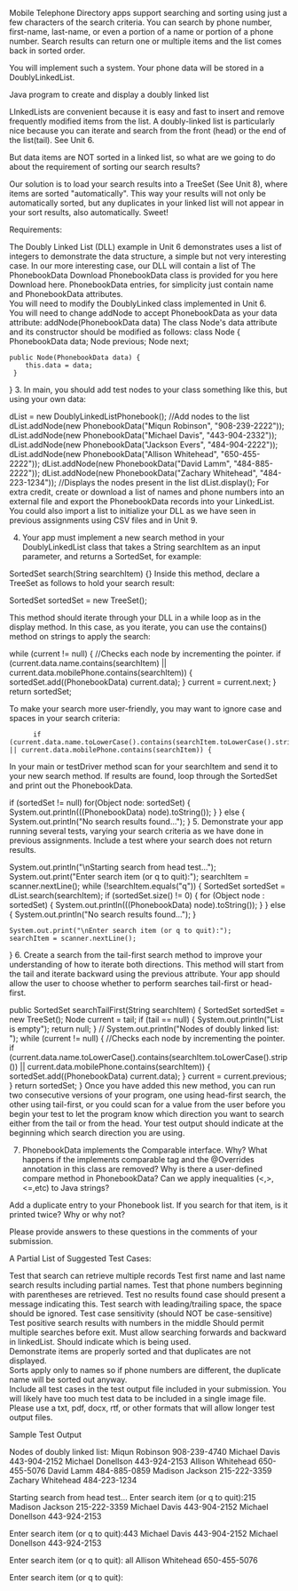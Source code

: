 
Mobile Telephone Directory apps support searching and sorting using just a few characters of the search criteria. You can search by phone number, first-name, last-name, or even a portion of a name or portion of a phone number.   Search results can return one or multiple items and the list comes back in sorted order. 

You will implement such a system.  Your phone data will be stored in a DoublyLinkedList. 

Java program to create and display a doubly linked list

LInkedLists are convenient because it is easy and fast to insert and remove frequently modified items from the list.  A doubly-linked list is particularly nice because you can iterate and search from the front (head) or the end of the list(tail).  See Unit 6.  

But data items are NOT sorted in a linked list,  so what are we going to do about the requirement of sorting our search results? 

Our solution is to load your search results into a TreeSet (See Unit 8), where items are sorted "automatically".  This way your results will not only be automatically sorted,  but any duplicates in your linked list will not appear in your sort results, also automatically.  Sweet! 

Requirements: 

The Doubly Linked List (DLL) example in Unit 6 demonstrates uses a list of integers to demonstrate the data structure, a simple but not very interesting case.   In our more interesting case, our DLL will contain a list of The PhonebookData Download PhonebookData class is provided for you here Download here. PhonebookData entries, for simplicity just contain name and PhonebookData attributes.   
You will need to modify the DoublyLinked class implemented in Unit 6.  
 You will need to change addNode to accept PhonebookData as your data attribute:
addNode(PhonebookData data)
  The class Node's data attribute and its constructor should be modified as follows: 
    class Node {
       PhonebookData data;
       Node previous;
       Node next;

    public Node(PhonebookData data) {
        this.data = data;
     }
   }
3.  In main, you should add test nodes to your class something like this, but using your own data:   

dList = new DoublyLinkedListPhonebook();
//Add nodes to the list
dList.addNode(new PhonebookData("Miqun Robinson", "908-239-2222"));
dList.addNode(new PhonebookData("Michael Davis", "443-904-2332"));
dList.addNode(new PhonebookData("Jackson Evers", "484-904-2222"));
dList.addNode(new PhonebookData("Allison Whitehead", "650-455-2222"));
dList.addNode(new PhonebookData("David Lamm", "484-885-2222"));
dList.addNode(new PhonebookData("Zachary Whitehead", "484-223-1234")); 
//Displays the nodes present in the list
dList.display();
For extra credit,  create or download a list of names and phone numbers into an external file and export the PhonebookData records into your LinkedList.   You could also import a list to initialize your DLL as we have seen in previous assignments using CSV files and in  Unit 9.  

4.  Your app must implement a new search method in your DoublyLinkedList class that takes a String searchItem as an input parameter, and returns a SortedSet, for example: 

   SortedSet search(String searchItem) {}
 Inside this method,  declare a TreeSet as follows to hold your search result: 

SortedSet sortedSet = new TreeSet();

This method should iterate through your DLL  in a while loop as in the display method.  In this case, as you iterate, you can use the contains() method on strings to apply the search: 

 while (current != null) {
     //Checks each node by incrementing the pointer.
    if (current.data.name.contains(searchItem) || current.data.mobilePhone.contains(searchItem)) {
        sortedSet.add((PhonebookData) current.data);
    }
    current = current.next;
}
return sortedSet;

To make your search more user-friendly,  you may want to ignore case and spaces in your search criteria: 

          if (current.data.name.toLowerCase().contains(searchItem.toLowerCase().strip()) || current.data.mobilePhone.contains(searchItem)) {
In your main or testDriver method scan for your searchItem and send it to your new search method.  If results are found, loop through the SortedSet and print out the PhonebookData. 

if (sortedSet != null)
    for(Object node: sortedSet) {
        System.out.println(((PhonebookData) node).toString());
    }
}
else {
    System.out.println("No search results found...");
}
5.  Demonstrate your app running several tests, varying your search criteria as we have done in previous assignments.   Include a test where your search does not return results.  

System.out.println("\nStarting search from head test...");
System.out.print("Enter search item (or q to quit):");
searchItem = scanner.nextLine();
while (!searchItem.equals("q")) {
    SortedSet sortedSet = dList.search(searchItem);
    if (sortedSet.size() != 0) {
        for (Object node : sortedSet) {
            System.out.println(((PhonebookData) node).toString());
        }
    }
    else {
        System.out.println("No search results found...");
    }

    System.out.print("\nEnter search item (or q to quit):");
    searchItem = scanner.nextLine();
}
6.  Create a search from the tail-first search method to improve your understanding of how to iterate both directions.  This method will start from the tail and iterate backward using the previous attribute.  Your app should allow the user to choose whether to perform searches tail-first or head-first.  

public SortedSet searchTailFirst(String searchItem) {
    SortedSet sortedSet = new TreeSet();
    Node current = tail;
    if (tail == null) {
        System.out.println("List is empty");
        return null;
    }
    //    System.out.println("Nodes of doubly linked list: ");
    while (current != null) {
        //Checks each node by incrementing the pointer.
        if (current.data.name.toLowerCase().contains(searchItem.toLowerCase().strip()) || current.data.mobilePhone.contains(searchItem)) {
            sortedSet.add((PhonebookData) current.data);
        }
        current = current.previous;
    }
    return sortedSet;
}
Once you have added this new method, you can run two consecutive versions of your program, one using head-first search, the other using tail-first, or you could scan for a value from the user before you begin your test to let the program know which direction you want to search either from the tail or from the head.   Your test output should indicate at the beginning which search direction you are using. 

7.  PhonebookData implements the Comparable interface.  Why?  What happens if the implements comparable tag and the @Overrides annotation in this class are removed?  Why is there a user-defined compare method in PhonebookData?  Can we apply inequalities (<,>,<=,etc) to Java strings?  

Add a duplicate entry to your Phonebook list.   If you search for that item, is it printed twice?  Why or why not?    

Please provide answers to these questions in the comments of your submission.  

A Partial List of Suggested Test Cases:  

Test that search can retrieve multiple records
Test first name and last name search results including partial names. 
Test that phone numbers beginning with parentheses are retrieved. 
Test no results found case should present a message indicating this. 
Test search with leading/trailing space, the space should be ignored. 
Test case sensitivity  (should NOT  be case-sensitive)
Test positive search results with numbers in the middle
Should permit multiple searches before exit. 
Must allow searching forwards and backward in linkedList.  Should indicate which is being used.   
Demonstrate items are properly sorted and that duplicates are not displayed.   
Sorts apply only to names so if phone numbers are different, the duplicate name will be sorted out anyway.  
Include all test cases in the test output file included in your submission.  You will likely have too much test data to be included in a single image file.  Please use a txt, pdf, docx, rtf, or other formats that will allow longer test output files.   

Sample Test Output

Nodes of doubly linked list:
Miqun Robinson 908-239-4740
Michael Davis 443-904-2152
Michael Donellson 443-924-2153
Allison Whitehead 650-455-5076
David Lamm 484-885-0859
Madison Jackson 215-222-3359
Zachary Whitehead 484-223-1234

Starting search from head test...
Enter search item (or q to quit):215
Madison Jackson 215-222-3359
Michael Davis 443-904-2152
Michael Donellson 443-924-2153

Enter search item (or q to quit):443
Michael Davis 443-904-2152
Michael Donellson 443-924-2153

Enter search item (or q to quit): all
Allison Whitehead 650-455-5076

Enter search item (or q to quit):

